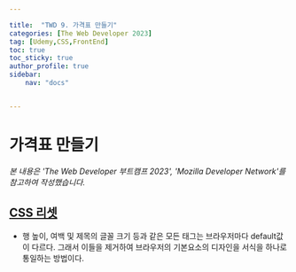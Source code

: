 ```yaml
---

title:  "TWD 9. 가격표 만들기"
categories: [The Web Developer 2023]
tag: [Udemy,CSS,FrontEnd]
toc: true
toc_sticky: true
author_profile: true
sidebar:
    nav: "docs"


---
```


# 가격표 만들기

<p data-ke-size="size14"><i>본 내용은 'The Web Developer 부트캠프 2023', 'Mozilla Developer Network'를 참고하여 작성했습니다.</i></p>

## [CSS 리셋](https://meyerweb.com/eric/tools/css/reset/)
* 행 높이, 여백 및 제목의 글꼴 크기 등과 같은 모든 태그는 브라우저마다 default값이 다르다. 그래서 이들을 제거하여 브라우저의 기본요소의 디자인을 서식을 하나로 통일하는 방법이다.

